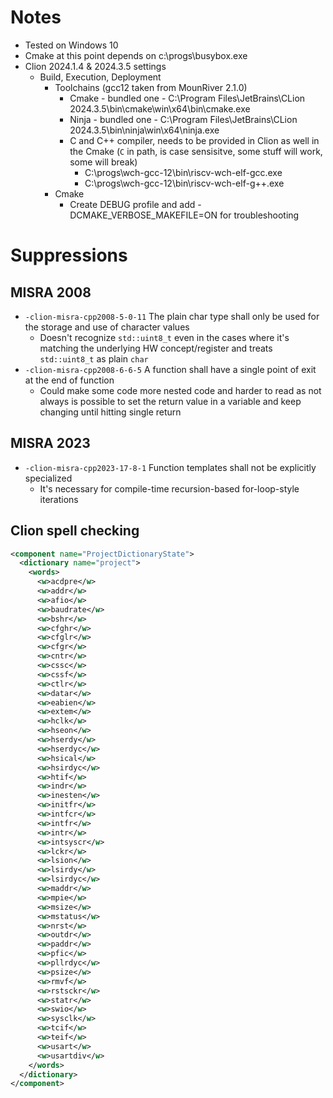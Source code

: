 # Notes

- Tested on Windows 10
- Cmake at this point depends on c:\progs\busybox.exe
- Clion 2024.1.4 & 2024.3.5 settings
  - Build, Execution, Deployment
    - Toolchains (gcc12 taken from MounRiver 2.1.0)
      - Cmake - bundled one - C:\Program Files\JetBrains\CLion 2024.3.5\bin\cmake\win\x64\bin\cmake.exe
      - Ninja - bundled one - C:\Program Files\JetBrains\CLion 2024.3.5\bin\ninja\win\x64\ninja.exe
      - C and C++ compiler, needs to be provided in Clion as well in the Cmake (`C` in path, is case sensisitve, some stuff will work, some will break) 
        - C:\progs\wch-gcc-12\bin\riscv-wch-elf-gcc.exe
        - C:\progs\wch-gcc-12\bin\riscv-wch-elf-g++.exe
    - Cmake
      - Create DEBUG profile and add -DCMAKE_VERBOSE_MAKEFILE=ON for troubleshooting

# Suppressions

## MISRA 2008
- `-clion-misra-cpp2008-5-0-11` The plain char type shall only be used for the storage and use of character values
  - Doesn't recognize `std::uint8_t` even in the cases where it's matching the underlying HW concept/register and treats `std::uint8_t` as plain `char`
- `-clion-misra-cpp2008-6-6-5` A function shall have a single point of exit at the end of function
  - Could make some code more nested code and harder to read as not always is possible to set the return value in a variable and keep changing until hitting single return

## MISRA 2023
- `-clion-misra-cpp2023-17-8-1` Function templates shall not be explicitly specialized
  - It's necessary for compile-time recursion-based for-loop-style iterations

## Clion spell checking

```xml
<component name="ProjectDictionaryState">
  <dictionary name="project">
    <words>
      <w>acdpre</w>
      <w>addr</w>
      <w>afio</w>
      <w>baudrate</w>
      <w>bshr</w>
      <w>cfghr</w>
      <w>cfglr</w>
      <w>cfgr</w>
      <w>cntr</w>
      <w>cssc</w>
      <w>cssf</w>
      <w>ctlr</w>
      <w>datar</w>
      <w>eabien</w>
      <w>extem</w>
      <w>hclk</w>
      <w>hseon</w>
      <w>hserdy</w>
      <w>hserdyc</w>
      <w>hsical</w>
      <w>hsirdyc</w>
      <w>htif</w>
      <w>indr</w>
      <w>inesten</w>
      <w>initfr</w>
      <w>intfcr</w>
      <w>intfr</w>
      <w>intr</w>
      <w>intsyscr</w>
      <w>lckr</w>
      <w>lsion</w>
      <w>lsirdy</w>
      <w>lsirdyc</w>
      <w>maddr</w>
      <w>mpie</w>
      <w>msize</w>
      <w>mstatus</w>
      <w>nrst</w>
      <w>outdr</w>
      <w>paddr</w>
      <w>pfic</w>
      <w>pllrdyc</w>
      <w>psize</w>
      <w>rmvf</w>
      <w>rstsckr</w>
      <w>statr</w>
      <w>swio</w>
      <w>sysclk</w>
      <w>tcif</w>
      <w>teif</w>
      <w>usart</w>
      <w>usartdiv</w>
    </words>
  </dictionary>
</component>
```

